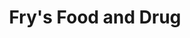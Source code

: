 ---
title: "Fry's Food and Drug"
url: /phoenix/frys-food-and-drug-north-norterra-parkway/
shop: Supermarkt
---